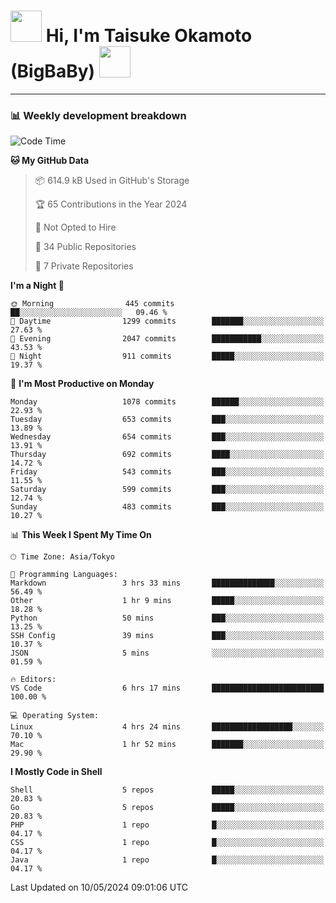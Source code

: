<!-- Title -->
<h1>
    <img src="https://media.tenor.com/TlyRveJkgo4AAAAi/cloud-cloud-strife.gif" width="50"/> 
    Hi, I'm Taisuke Okamoto (BigBaBy) 
    <img src="https://media.tenor.com/TlyRveJkgo4AAAAi/cloud-cloud-strife.gif" width="50"/>
</h1>

---

<h3> 📊 Weekly development breakdown </h3>
<!-- waka-readme-stats -->

<!--START_SECTION:waka-->
![Code Time](http://img.shields.io/badge/Code%20Time-1%2C753%20hrs%2053%20mins-blue)

**🐱 My GitHub Data** 

> 📦 614.9 kB Used in GitHub's Storage 
 > 
> 🏆 65 Contributions in the Year 2024
 > 
> 🚫 Not Opted to Hire
 > 
> 📜 34 Public Repositories 
 > 
> 🔑 7 Private Repositories 
 > 
**I'm a Night 🦉** 

```text
🌞 Morning                445 commits         ██░░░░░░░░░░░░░░░░░░░░░░░   09.46 % 
🌆 Daytime                1299 commits        ███████░░░░░░░░░░░░░░░░░░   27.63 % 
🌃 Evening                2047 commits        ███████████░░░░░░░░░░░░░░   43.53 % 
🌙 Night                  911 commits         █████░░░░░░░░░░░░░░░░░░░░   19.37 % 
```
📅 **I'm Most Productive on Monday** 

```text
Monday                   1078 commits        ██████░░░░░░░░░░░░░░░░░░░   22.93 % 
Tuesday                  653 commits         ███░░░░░░░░░░░░░░░░░░░░░░   13.89 % 
Wednesday                654 commits         ███░░░░░░░░░░░░░░░░░░░░░░   13.91 % 
Thursday                 692 commits         ████░░░░░░░░░░░░░░░░░░░░░   14.72 % 
Friday                   543 commits         ███░░░░░░░░░░░░░░░░░░░░░░   11.55 % 
Saturday                 599 commits         ███░░░░░░░░░░░░░░░░░░░░░░   12.74 % 
Sunday                   483 commits         ███░░░░░░░░░░░░░░░░░░░░░░   10.27 % 
```


📊 **This Week I Spent My Time On** 

```text
🕑︎ Time Zone: Asia/Tokyo

💬 Programming Languages: 
Markdown                 3 hrs 33 mins       ██████████████░░░░░░░░░░░   56.49 % 
Other                    1 hr 9 mins         █████░░░░░░░░░░░░░░░░░░░░   18.28 % 
Python                   50 mins             ███░░░░░░░░░░░░░░░░░░░░░░   13.25 % 
SSH Config               39 mins             ███░░░░░░░░░░░░░░░░░░░░░░   10.37 % 
JSON                     5 mins              ░░░░░░░░░░░░░░░░░░░░░░░░░   01.59 % 

🔥 Editors: 
VS Code                  6 hrs 17 mins       █████████████████████████   100.00 % 

💻 Operating System: 
Linux                    4 hrs 24 mins       ██████████████████░░░░░░░   70.10 % 
Mac                      1 hr 52 mins        ███████░░░░░░░░░░░░░░░░░░   29.90 % 
```

**I Mostly Code in Shell** 

```text
Shell                    5 repos             █████░░░░░░░░░░░░░░░░░░░░   20.83 % 
Go                       5 repos             █████░░░░░░░░░░░░░░░░░░░░   20.83 % 
PHP                      1 repo              █░░░░░░░░░░░░░░░░░░░░░░░░   04.17 % 
CSS                      1 repo              █░░░░░░░░░░░░░░░░░░░░░░░░   04.17 % 
Java                     1 repo              █░░░░░░░░░░░░░░░░░░░░░░░░   04.17 % 
```




 Last Updated on 10/05/2024 09:01:06 UTC
<!--END_SECTION:waka-->
